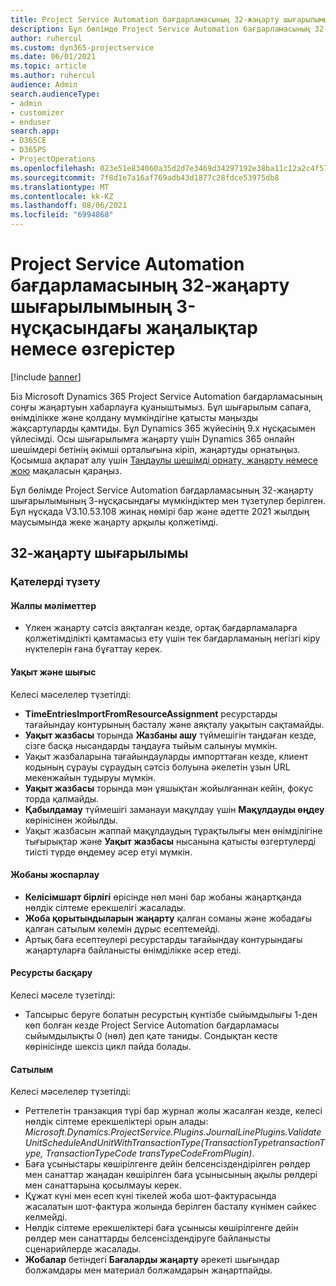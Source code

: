 ```yaml
---
title: Project Service Automation бағдарламасының 32-жаңарту шығарылымының 3-нұсқасындағы жаңалықтар немесе өзгерістер
description: Бұл бөлімде Project Service Automation бағдарламасының 32-жаңарту шығарылымының 3‑нұсқасындағы қолжетімді мүмкіндіктер мен түзетулер берілген.
author: ruhercul
ms.custom: dyn365-projectservice
ms.date: 06/01/2021
ms.topic: article
ms.author: ruhercul
audience: Admin
search.audienceType:
- admin
- customizer
- enduser
search.app:
- D365CE
- D365PS
- ProjectOperations
ms.openlocfilehash: 023e51e834060a35d2d7e3469d34297192e38ba11c12a2c4f57424213aba44ba
ms.sourcegitcommit: 7f8d1e7a16af769adb43d1877c28fdce53975db8
ms.translationtype: MT
ms.contentlocale: kk-KZ
ms.lasthandoff: 08/06/2021
ms.locfileid: "6994868"
---
```

# <a name="whats-new-or-changed-in-project-service-automation-update-release-32-v3"></a>Project Service Automation бағдарламасының 32-жаңарту шығарылымының 3-нұсқасындағы жаңалықтар немесе өзгерістер

[!include [banner](../includes/psa-now-project-operations.md)]

Біз Microsoft Dynamics 365 Project Service Automation бағдарламасының соңғы жаңартуын хабарлауға қуаныштымыз. Бұл шығарылым сапаға, өнімділікке және қолдану мүмкіндігіне қатысты маңызды жақсартуларды қамтиды. Бұл Dynamics 365 жүйесінің 9.x нұсқасымен үйлесімді. Осы шығарылымға жаңарту үшін Dynamics 365 онлайн шешімдері бетінің әкімші орталығына кіріп, жаңартуды орнатыңыз. Қосымша ақпарат алу үшін [Таңдаулы шешімді орнату, жаңарту немесе жою](/power-platform/admin/install-remove-preferred-solution) мақаласын қараңыз.

Бұл бөлімде Project Service Automation бағдарламасының 32-жаңарту шығарылымының 3-нұсқасындағы мүмкіндіктер мен түзетулер берілген. Бұл нұсқада V3.10.53.108 жинақ нөмірі бар және әдетте 2021 жылдың маусымында жеке жаңарту арқылы қолжетімді.

## <a name="update-release-32"></a>32-жаңарту шығарылымы

### <a name="bug-fixes"></a>Қателерді түзету

#### <a name="general"></a>Жалпы мәліметтер 

- Үлкен жаңарту сәтсіз аяқталған кезде, ортақ бағдарламаларға қолжетімділікті қамтамасыз ету үшін тек бағдарламаның негізгі кіру нүктелерін ғана бұғаттау керек.

#### <a name="time-and-expense"></a>Уақыт және шығыс

Келесі мәселелер түзетілді:

- **TimeEntriesImportFromResourceAssignment** ресурстарды тағайындау контурының басталу және аяқталу уақытын сақтамайды.
- **Уақыт жазбасы** торында **Жазбаны ашу** түймешігін таңдаған кезде, сізге басқа нысандарды таңдауға тыйым салынуы мүмкін.
- Уақыт жазбаларына тағайындауларды импорттаған кезде, клиент кодының сұрауы сұраудың сәтсіз болуына әкелетін ұзын URL мекенжайын тудыруы мүмкін.
- **Уақыт жазбасы** торында мән ұяшықтан жойылғаннан кейін, фокус торда қалмайды.
- **Қабылдамау** түймешігі заманауи мақұлдау үшін **Мақұлдауды өңдеу** көрінісінен жойылды.
- Уақыт жазбасын жаппай мақұлдаудың тұрақтылығы мен өнімділігіне тығырықтар және **Уақыт жазбасы** нысанына қатысты өзгертулерді тиісті түрде өңдемеу әсер етуі мүмкін.

#### <a name="project-planning"></a>Жобаны жоспарлау

- **Келісімшарт бірлігі** өрісінде нөл мәні бар жобаны жаңартқанда нөлдік сілтеме ерекшелігі жасалады.
- **Жоба қорытындыларын жаңарту** қалған соманы және жобадағы қалған сатылым көлемін дұрыс есептемейді.
- Артық баға есептеулері ресурстарды тағайындау контурындағы жаңартуларға байланысты өнімділікке әсер етеді.

#### <a name="resource-management"></a>Ресурсты басқару

Келесі мәселе түзетілді:

- Тапсырыс беруге болатын ресурстың күнтізбе сыйымдылығы 1-ден көп болған кезде Project Service Automation бағдарламасы сыйымдылықты 0 (нөл) деп қате таниды. Сондықтан кесте көрінісінде шексіз цикл пайда болады.

#### <a name="sales"></a>Сатылым

Келесі мәселелер түзетілді:

- Реттелетін транзакция түрі бар журнал жолы жасалған кезде, келесі нөлдік сілтеме ерекшеліктері орын алады: *Microsoft.Dynamics.ProjectService.Plugins.JournalLinePlugins.ValidateUnitScheduleAndUnitWithTransactionType(TransactionTypetransactionType, TransactionTypeCode transTypeCodeFromPlugin)*.
- Баға ұсыныстары көшірілгенге дейін белсенсіздендірілген рөлдер мен санаттар жаңадан көшірілген баға ұсынысының ақылы рөлдері мен санаттарына қосылмауы керек.
- Құжат күні мен есеп күні тікелей жоба шот-фактурасында жасалатын шот-фактура жолында берілген басталу күнімен сәйкес келмейді.
- Нөлдік сілтеме ерекшеліктері баға ұсынысы көшірілгенге дейін рөлдер мен санаттарды белсенсіздендіруге байланысты сценарийлерде жасалады.
- **Жобалар** бетіндегі **Бағаларды жаңарту** әрекеті шығындар болжамдары мен материал болжамдарын жаңартпайды.
